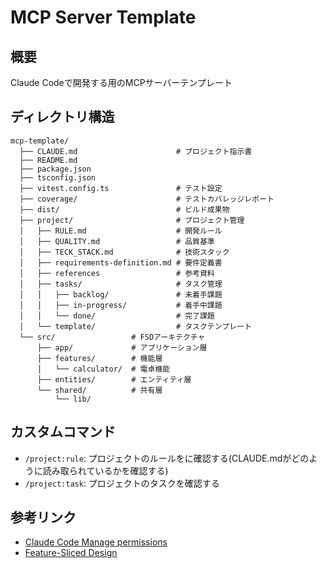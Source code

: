 # MCP Server Template

## 概要

Claude Codeで開発する用のMCPサーバーテンプレート

## ディレクトリ構造

```
mcp-template/
  ├── CLAUDE.md                      # プロジェクト指示書
  ├── README.md
  ├── package.json
  ├── tsconfig.json
  ├── vitest.config.ts               # テスト設定
  ├── coverage/                      # テストカバレッジレポート
  ├── dist/                          # ビルド成果物
  ├── project/                       # プロジェクト管理
  │   ├── RULE.md                    # 開発ルール
  │   ├── QUALITY.md                 # 品質基準
  │   ├── TECK_STACK.md              # 技術スタック
  │   ├── requirements-definition.md # 要件定義書
  │   ├── references                 # 参考資料
  │   ├── tasks/                     # タスク管理
  │   │   ├── backlog/               # 未着手課題
  │   │   ├── in-progress/           # 着手中課題
  │   │   └── done/                  # 完了課題
  │   └── template/                  # タスクテンプレート
  └── src/                 # FSDアーキテクチャ
      ├── app/             # アプリケーション層
      ├── features/        # 機能層
      │   └── calculator/  # 電卓機能
      ├── entities/        # エンティティ層
      └── shared/          # 共有層
          └── lib/
```

## カスタムコマンド

- `/project:rule`: プロジェクトのルールをに確認する(CLAUDE.mdがどのように読み取られているかを確認する)
- `/project:task`: プロジェクトのタスクを確認する

## 参考リンク

- [Claude Code Manage permissions](https://docs.anthropic.com/en/docs/claude-code/security)
- [Feature-Sliced Design](https://feature-sliced.github.io/documentation/)